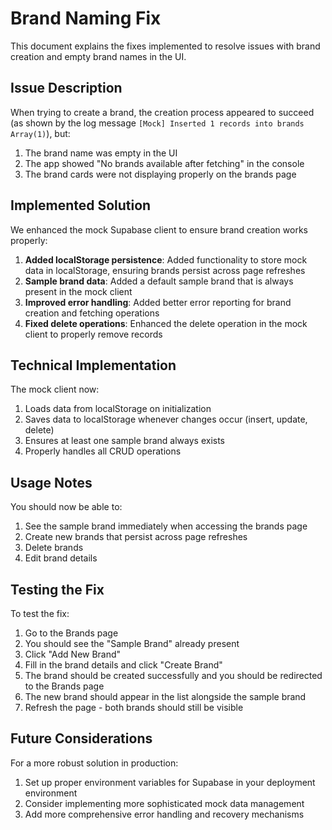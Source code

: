 # Brand Naming Fix

This document explains the fixes implemented to resolve issues with brand creation and empty brand names in the UI.

## Issue Description

When trying to create a brand, the creation process appeared to succeed (as shown by the log message `[Mock] Inserted 1 records into brands Array(1)`), but:
1. The brand name was empty in the UI
2. The app showed "No brands available after fetching" in the console
3. The brand cards were not displaying properly on the brands page

## Implemented Solution

We enhanced the mock Supabase client to ensure brand creation works properly:

1. **Added localStorage persistence**: Added functionality to store mock data in localStorage, ensuring brands persist across page refreshes
2. **Sample brand data**: Added a default sample brand that is always present in the mock client
3. **Improved error handling**: Added better error reporting for brand creation and fetching operations
4. **Fixed delete operations**: Enhanced the delete operation in the mock client to properly remove records

## Technical Implementation

The mock client now:
1. Loads data from localStorage on initialization
2. Saves data to localStorage whenever changes occur (insert, update, delete)
3. Ensures at least one sample brand always exists
4. Properly handles all CRUD operations

## Usage Notes

You should now be able to:
1. See the sample brand immediately when accessing the brands page
2. Create new brands that persist across page refreshes
3. Delete brands
4. Edit brand details 

## Testing the Fix

To test the fix:
1. Go to the Brands page
2. You should see the "Sample Brand" already present
3. Click "Add New Brand"
4. Fill in the brand details and click "Create Brand"
5. The brand should be created successfully and you should be redirected to the Brands page
6. The new brand should appear in the list alongside the sample brand
7. Refresh the page - both brands should still be visible

## Future Considerations

For a more robust solution in production:
1. Set up proper environment variables for Supabase in your deployment environment
2. Consider implementing more sophisticated mock data management
3. Add more comprehensive error handling and recovery mechanisms 